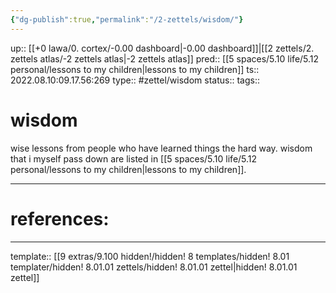 ```yaml
---
{"dg-publish":true,"permalink":"/2-zettels/wisdom/"}
---
```


up:: [[+0 lawa/0. cortex/-0.00 dashboard|-0.00 dashboard]]|[[2 zettels/2. zettels atlas/-2 zettels atlas|-2 zettels atlas]]
pred:: [[5 spaces/5.10 life/5.12 personal/lessons to my children|lessons to my children]]
ts:: 2022.08.10:09.17.56:269
type:: #zettel/wisdom 
status:: 
tags:: 

# wisdom

wise lessons from people who have learned things the hard way.
wisdom that i myself pass down are listed in [[5 spaces/5.10 life/5.12 personal/lessons to my children|lessons to my children]].



____
# references:



____
template:: [[9 extras/9.100 hidden!/hidden! 8 templates/hidden! 8.01 templater/hidden! 8.01.01 zettels/hidden! 8.01.01 zettel|hidden! 8.01.01 zettel]]
